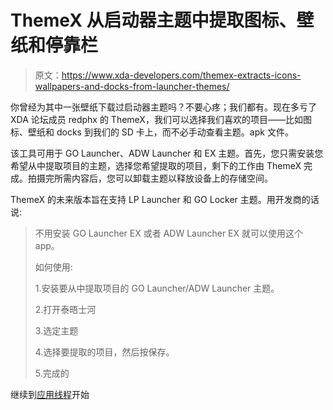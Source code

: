 # ThemeX 从启动器主题中提取图标、壁纸和停靠栏

> 原文：<https://www.xda-developers.com/themex-extracts-icons-wallpapers-and-docks-from-launcher-themes/>

你曾经为其中一张壁纸下载过启动器主题吗？不要心疼；我们都有。现在多亏了 XDA 论坛成员 redphx 的 ThemeX，我们可以选择我们喜欢的项目——比如图标、壁纸和 docks 到我们的 SD 卡上，而不必手动查看主题。apk 文件。

该工具可用于 GO Launcher、ADW Launcher 和 EX 主题。首先，您只需安装您希望从中提取项目的主题，选择您希望提取的项目，剩下的工作由 ThemeX 完成。拍摄完所需内容后，您可以卸载主题以释放设备上的存储空间。

ThemeX 的未来版本旨在支持 LP Launcher 和 GO Locker 主题。用开发商的话说:

> 不用安装 GO Launcher EX 或者 ADW Launcher EX 就可以使用这个 app。
> 
> 如何使用:
> 
> 1.安装要从中提取项目的 GO Launcher/ADW Launcher 主题。
> 
> 2.打开泰晤士河
> 
> 3.选定主题
> 
> 4.选择要提取的项目，然后按保存。
> 
> 5.完成的

继续到[应用线程](http://forum.xda-developers.com/showthread.php?p=22671833)开始